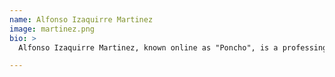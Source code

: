 ```yaml
---
name: Alfonso Izaquirre Martinez
image: martinez.png
bio: >
  Alfonso Izaquirre Martinez, known online as "Poncho", is a professing Christian since Dec. 7th, 2015. He's a regular preacher and a -not so good- keyboard player at his Church since last 2020, where he also serves as a Teacher and has been prepared to be ordained in the Youth Ministry in the following months. He's currently studying his Bible and Theology Diploma at The Master's Academy International. He's not that much into videogames, he likes reading and chess. Three years ago, he joined "Luz Admirable", a Spanish-speaking youth ministry in Mexico City where he started teaching and preaching more often. In mid 2020, he and his friends decided to found "Teología para Todos" (Theology for Everyone), a youth christian coalition focused on teaching the Gospel of Christ, full display to all peoples from every generation and cultural background. Poncho lives in Mexico City, and his main hobby is to be the President of his own self-proclaimed micronation called The H.H.R.R. of Nisea.

---
```

